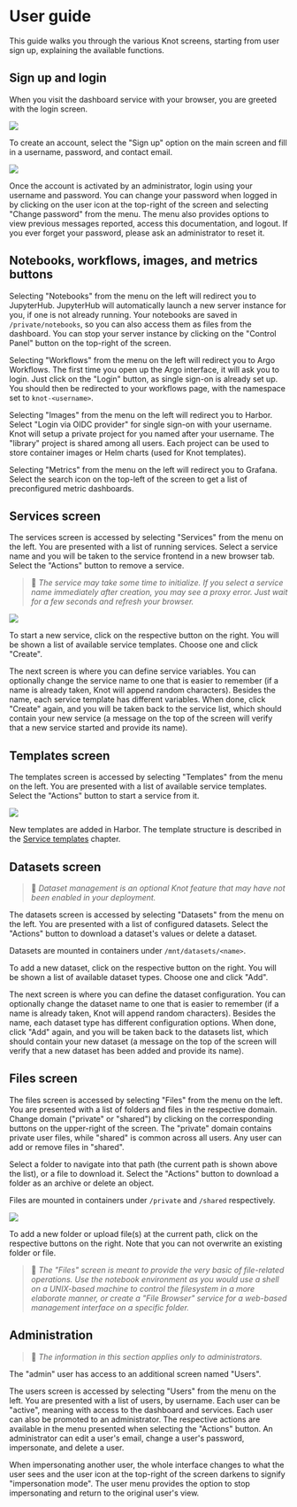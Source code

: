 User guide
==========

This guide walks you through the various Knot screens, starting from user sign up, explaining the available functions.

Sign up and login
-----------------

When you visit the dashboard service with your browser, you are greeted with the login screen.

![](images/login-screen.png)

To create an account, select the "Sign up" option on the main screen and fill in a username, password, and contact email.

![](images/sign-up-screen.png)

Once the account is activated by an administrator, login using your username and password. You can change your password when logged in by clicking on the user icon at the top-right of the screen and selecting "Change password" from the menu. The menu also provides options to view previous messages reported, access this documentation, and logout. If you ever forget your password, please ask an administrator to reset it.

Notebooks, workflows, images, and metrics buttons
-------------------------------------------------

Selecting "Notebooks" from the menu on the left will redirect you to JupyterHub. JupyterHub will automatically launch a new server instance for you, if one is not already running. Your notebooks are saved in `/private/notebooks`, so you can also access them as files from the dashboard. You can stop your server instance by clicking on the "Control Panel" button on the top-right of the screen.

Selecting "Workflows" from the menu on the left will redirect you to Argo Workflows. The first time you open up the Argo interface, it will ask you to login. Just click on the "Login" button, as single sign-on is already set up. You should then be redirected to your workflows page, with the namespace set to `knot-<username>`.

Selecting "Images" from the menu on the left will redirect you to Harbor. Select "Login via OIDC provider" for single sign-on with your username. Knot will setup a private project for you named after your username. The "library" project is shared among all users. Each project can be used to store container images or Helm charts (used for Knot templates).

Selecting "Metrics" from the menu on the left will redirect you to Grafana. Select the search icon on the top-left of the screen to get a list of preconfigured metric dashboards.

Services screen
---------------

The services screen is accessed by selecting "Services" from the menu on the left. You are presented with a list of running services. Select a service name and you will be taken to the service frontend in a new browser tab. Select the "Actions" button to remove a service.

> 📝 *The service may take some time to initialize. If you select a service name immediately after creation, you may see a proxy error. Just wait for a few seconds and refresh your browser.*

![](images/services-screen.png)

To start a new service, click on the respective button on the right. You will be shown a list of available service templates. Choose one and click "Create".

The next screen is where you can define service variables. You can optionally change the service name to one that is easier to remember (if a name is already taken, Knot will append random characters). Besides the name, each service template has different variables. When done, click "Create" again, and you will be taken back to the service list, which should contain your new service (a message on the top of the screen will verify that a new service started and provide its name).

Templates screen
----------------

The templates screen is accessed by selecting "Templates" from the menu on the left. You are presented with a list of available service templates. Select the "Actions" button to start a service from it.

![](images/templates-screen.png)

New templates are added in Harbor. The template structure is described in the [Service templates](technical-notes.md#service-templates) chapter.

Datasets screen
---------------

> 📝 *Dataset management is an optional Knot feature that may have not been enabled in your deployment.*

The datasets screen is accessed by selecting "Datasets" from the menu on the left. You are presented with a list of configured datasets. Select the "Actions" button to download a dataset's values or delete a dataset.

Datasets are mounted in containers under `/mnt/datasets/<name>`.

To add a new dataset, click on the respective button on the right. You will be shown a list of available dataset types. Choose one and click "Add".

The next screen is where you can define the dataset configuration. You can optionally change the dataset name to one that is easier to remember (if a name is already taken, Knot will append random characters). Besides the name, each dataset type has different configuration options. When done, click "Add" again, and you will be taken back to the datasets list, which should contain your new dataset (a message on the top of the screen will verify that a new dataset has been added and provide its name).

Files screen
------------

The files screen is accessed by selecting "Files" from the menu on the left. You are presented with a list of folders and files in the respective domain. Change domain ("private" or "shared") by clicking on the corresponding buttons on the upper-right of the screen. The "private" domain contains private user files, while "shared" is common across all users. Any user can add or remove files in "shared".

Select a folder to navigate into that path (the current path is shown above the list), or a file to download it. Select the "Actions" button to download a folder as an archive or delete an object.

Files are mounted in containers under `/private` and `/shared` respectively.

![](images/files-screen.png)

To add a new folder or upload file(s) at the current path, click on the respective buttons on the right. Note that you can not overwrite an existing folder or file.

> 📝 *The "Files" screen is meant to provide the very basic of file-related operations. Use the notebook environment as you would use a shell on a UNIX-based machine to control the filesystem in a more elaborate manner, or create a "File Browser" service for a web-based management interface on a specific folder.*

Administration
--------------

> 📝 *The information in this section applies only to administrators.*

The "admin" user has access to an additional screen named "Users".

The users screen is accessed by selecting "Users" from the menu on the left. You are presented with a list of users, by username. Each user can be "active", meaning with access to the dashboard and services. Each user can also be promoted to an administrator. The respective actions are available in the menu presented when selecting the "Actions" button. An administrator can edit a user's email, change a user's password, impersonate, and delete a user.

When impersonating another user, the whole interface changes to what the user sees and the user icon at the top-right of the screen darkens to signify "impersonation mode". The user menu provides the option to stop impersonating and return to the original user's view.
